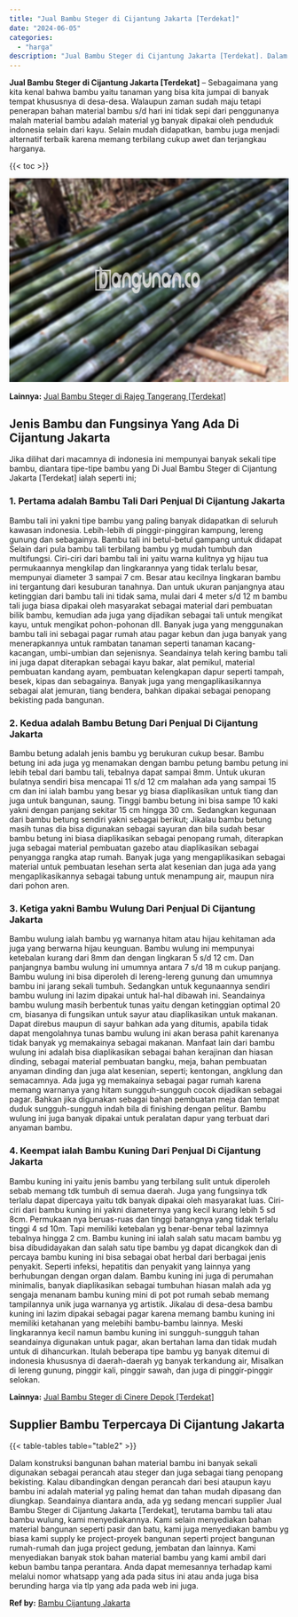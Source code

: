 ```yaml
---
title: "Jual Bambu Steger di Cijantung Jakarta [Terdekat]"
date: "2024-06-05"
categories: 
  - "harga"
description: "Jual Bambu Steger di Cijantung Jakarta [Terdekat]. Dalam konstruksi bangunan bahan material bambu ini banyak sekali digunakan sebagai perancah atau steger da..."
---
```


**Jual Bambu Steger di Cijantung Jakarta \[Terdekat\]** – Sebagaimana yang kita kenal bahwa bambu yaitu tanaman yang bisa kita jumpai di banyak tempat khususnya di desa-desa. Walaupun zaman sudah maju tetapi penerapan bahan material bambu s/d hari ini tidak sepi dari penggunanya malah material bambu adalah material yg banyak dipakai oleh penduduk indonesia selain dari kayu. Selain mudah didapatkan, bambu juga menjadi alternatif terbaik karena memang terbilang cukup awet dan terjangkau harganya.

{{< toc >}}

![Jual Bambu Steger di Cijantung Jakarta [Terdekat]](/images/jual-bambu-tali-19.png)

**Lainnya:** [Jual Bambu Steger di Rajeg Tangerang \[Terdekat\]](https://bambu.bangunan.co/jual-bambu-steger-di-rajeg-tangerang-terdekat/)

## Jenis Bambu dan Fungsinya Yang Ada Di Cijantung Jakarta

Jika dilihat dari macamnya di indonesia ini mempunyai banyak sekali tipe bambu, diantara tipe-tipe bambu yang Di Jual Bambu Steger di Cijantung Jakarta \[Terdekat\] ialah seperti ini;

### 1\. Pertama adalah Bambu Tali Dari Penjual Di Cijantung Jakarta

Bambu tali ini yakni tipe bambu yang paling banyak didapatkan di seluruh kawasan indonesia. Lebih-lebih di pinggir-pinggiran kampung, lereng gunung dan sebagainya. Bambu tali ini betul-betul gampang untuk didapat Selain dari pula bambu tali terbilang bambu yg mudah tumbuh dan multifungsi. Ciri-ciri dari bambu tali ini yaitu warna kulitnya yg hijau tua permukaannya mengkilap dan lingkarannya yang tidak terlalu besar, mempunyai diameter 3 sampai 7 cm. Besar atau kecilnya lingkaran bambu ini tergantung dari kesuburan tanahnya. Dan untuk ukuran panjangnya atau ketinggian dari bambu tali ini tidak sama, mulai dari 4 meter s/d 12 m bambu tali juga biasa dipakai oleh masyarakat sebagai material dari pembuatan bilik bambu, kemudian ada juga yang dijadikan sebagai tali untuk mengikat kayu, untuk mengikat pohon-pohonan dll. Banyak juga yang menggunakan bambu tali ini sebagai pagar rumah atau pagar kebun dan juga banyak yang menerapkannya untuk rambatan tanaman seperti tanaman kacang-kacangan, umbi-umbian dan sejenisnya. Seandainya telah kering bambu tali ini juga dapat diterapkan sebagai kayu bakar, alat pemikul, material pembuatan kandang ayam, pembuatan kelengkapan dapur seperti tampah, besek, kipas dan sebagainya. Banyak juga yang mengaplikasikannya sebagai alat jemuran, tiang bendera, bahkan dipakai sebagai penopang bekisting pada bangunan.

### 2\. Kedua adalah Bambu Betung Dari Penjual Di Cijantung Jakarta

Bambu betung adalah jenis bambu yg berukuran cukup besar. Bambu betung ini ada juga yg menamakan dengan bambu petung bambu petung ini lebih tebal dari bambu tali, tebalnya dapat sampai 8mm. Untuk ukuran bulatnya sendiri bisa mencapai 11 s/d 12 cm malahan ada yang sampai 15 cm dan ini ialah bambu yang besar yg biasa diaplikasikan untuk tiang dan juga untuk bangunan, saung. Tinggi bambu betung ini bisa sampe 10 kaki yakni dengan panjang sekitar 15 cm hingga 30 cm. Sedangkan kegunaan dari bambu betung sendiri yakni sebagai berikut; Jikalau bambu betung masih tunas dia bisa digunakan sebagai sayuran dan bila sudah besar bambu betung ini biasa diaplikasikan sebagai penopang rumah, diterapkan juga sebagai material pembuatan gazebo atau diaplikasikan sebagai penyangga rangka atap rumah. Banyak juga yang mengaplikasikan sebagai material untuk pembuatan lesehan serta alat kesenian dan juga ada yang mengaplikasikannya sebagai tabung untuk menampung air, maupun nira dari pohon aren.

### 3\. Ketiga yakni Bambu Wulung Dari Penjual Di Cijantung Jakarta

Bambu wulung ialah bambu yg warnanya hitam atau hijau kehitaman ada juga yang berwarna hijau keunguan. Bambu wulung ini mempunyai ketebalan kurang dari 8mm dan dengan lingkaran 5 s/d 12 cm. Dan panjangnya bambu wulung ini umumnya antara 7 s/d 18 m cukup panjang. Bambu wulung ini bisa diperoleh di lereng-lereng gunung dan umumnya bambu ini jarang sekali tumbuh. Sedangkan untuk kegunaannya sendiri bambu wulung ini lazim dipakai untuk hal-hal dibawah ini. Seandainya bambu wulung masih berbentuk tunas yaitu dengan ketinggian optimal 20 cm, biasanya di fungsikan untuk sayur atau diaplikasikan untuk makanan. Dapat direbus maupun di sayur bahkan ada yang ditumis, apabila tidak dapat mengolahnya tunas bambu wulung ini akan berasa pahit karenanya tidak banyak yg memakainya sebagai makanan. Manfaat lain dari bambu wulung ini adalah bisa diaplikasikan sebagai bahan kerajinan dan hiasan dinding, sebagai material pembuatan bangku, meja, bahan pembuatan anyaman dinding dan juga alat kesenian, seperti; kentongan, angklung dan semacamnya. Ada juga yg memakainya sebagai pagar rumah karena memang warnanya yang hitam sungguh-sungguh cocok dijadikan sebagai pagar. Bahkan jika digunakan sebagai bahan pembuatan meja dan tempat duduk sungguh-sungguh indah bila di finishing dengan pelitur. Bambu wulung ini juga banyak dipakai untuk peralatan dapur yang terbuat dari anyaman bambu.

### 4\. Keempat ialah Bambu Kuning Dari Penjual Di Cijantung Jakarta

Bambu kuning ini yaitu jenis bambu yang terbilang sulit untuk diperoleh sebab memang tdk tumbuh di semua daerah. Juga yang fungsinya tdk terlalu dapat dipercaya yaitu tdk banyak dipakai oleh masyarakat luas. Ciri-ciri dari bambu kuning ini yakni diameternya yang kecil kurang lebih 5 sd 8cm. Permukaan nya beruas-ruas dan tinggi batangnya yang tidak terlalu tinggi 4 sd 10m. Tapi memiliki ketebalan yg benar-benar tebal lazimnya tebalnya hingga 2 cm. Bambu kuning ini ialah salah satu macam bambu yg bisa dibudidayakan dan salah satu tipe bambu yg dapat dicangkok dan di percaya bambu kuning ini bisa sebagai obat herbal dari berbagai jenis penyakit. Seperti infeksi, hepatitis dan penyakit yang lainnya yang berhubungan dengan organ dalam. Bambu kuning ini juga di perumahan minimalis, banyak diaplikasikan sebagai tumbuhan hiasan malah ada yg sengaja menanam bambu kuning mini di pot pot rumah sebab memang tampilannya unik juga warnanya yg artistik. Jikalau di desa-desa bambu kuning ini lazim dipakai sebagai pagar karena memang bambu kuning ini memiliki ketahanan yang melebihi bambu-bambu lainnya. Meski lingkarannya kecil namun bambu kuning ini sungguh-sungguh tahan seandainya digunakan untuk pagar, akan bertahan lama dan tidak mudah untuk di dihancurkan. Itulah beberapa tipe bambu yg banyak ditemui di indonesia khususnya di daerah-daerah yg banyak terkandung air, Misalkan di lereng gunung, pinggir kali, pinggir sawah, dan juga di pinggir-pinggir selokan.

**Lainnya:** [Jual Bambu Steger di Cinere Depok \[Terdekat\]](https://bambu.bangunan.co/jual-bambu-steger-di-cinere-depok-terdekat/)

## Supplier Bambu Terpercaya Di Cijantung Jakarta

{{< table-tables table="table2" >}}

Dalam konstruksi bangunan bahan material bambu ini banyak sekali digunakan sebagai perancah atau steger dan juga sebagai tiang penopang bekisting. Kalau dibandingkan dengan perancah dari besi ataupun kayu bambu ini adalah material yg paling hemat dan tahan mudah dipasang dan diungkap. Seandainya diantara anda, ada yg sedang mencari supplier Jual Bambu Steger di Cijantung Jakarta \[Terdekat\], terutama bambu tali atau bambu wulung, kami menyediakannya. Kami selain menyediakan bahan material bangunan seperti pasir dan batu, kami juga menyediakan bambu yg biasa kami supply ke project-proyek bangunan seperti project bangunan rumah-rumah dan juga project gedung, jembatan dan lainnya. Kami menyediakan banyak stok bahan material bambu yang kami ambil dari kebun bambu tanpa perantara. Anda dapat memesannya terhadap kami melalui nomor whatsapp yang ada pada situs ini atau anda juga bisa berunding harga via tlp yang ada pada web ini juga.

**Ref by:** [Bambu Cijantung Jakarta](https://id.wikipedia.org/wiki/Bambu)
